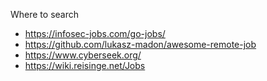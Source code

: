 Where to search

* https://infosec-jobs.com/go-jobs/
* https://github.com/lukasz-madon/awesome-remote-job
* https://www.cyberseek.org/
* https://wiki.reisinge.net/Jobs
